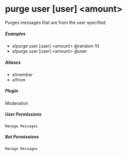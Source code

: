 # purge user [user] &lt;amount&gt;

Purges messages that are from the user specified.
			

##### Examples

* a!purge user [user] &lt;amount&gt; @random 10
* a!purge user [user] &lt;amount&gt; @user


##### Aliases

* a!member
* a!from


##### Plugin
Moderation


##### User Permissions
`Manage Messages`


##### Bot Permissions
`Manage Messages`